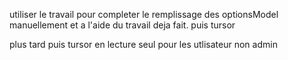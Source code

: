 utiliser le travail pour completer le remplissage des optionsModel manuellement et a l'aide du travail deja fait.
puis tursor 


plus tard
puis tursor en lecture seul pour les utlisateur non admin